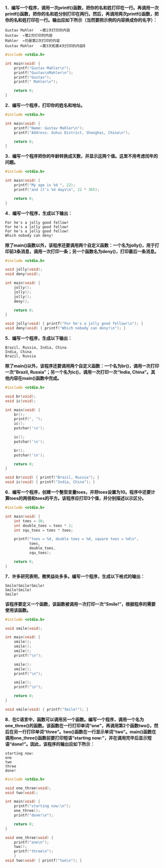**1．编写一个程序，调用一次printf()函数，把你的名和姓打印在一行。再调用一次printf()函数，把你的名和姓分别打印在两行。然后，再调用两次printf()函数，把你的名和姓打印在一行。输出应如下所示（当然要把示例的内容换成你的名字）：**

```shell
Gustav Mahler	←第1次打印的内容
Gustav	←第2次打印的内容
Mahler	←仍是第2次打印的内容
Gustav Mahler	←第3次和第4次打印的内容ß
```

```c
#include <stdio.h>

int main(void) {
    printf("Gustav Mahler\n");
    printf("Gustav\nMahler\n");
    printf("Gustav");
    printf(" Mahler\n");

    return 0;
}
```



**2．编写一个程序，打印你的姓名和地址。**

```c
#include <stdio.h>

int main(void) {
    printf("Name: Gustav Mahler\n");
    printf("Address: Xuhui District, Shanghai, China\n");

    return 0;
}
```



**3．编写一个程序把你的年龄转换成天数，并显示这两个值。这里不用考虑闰年的问题。**

```c
#include <stdio.h>

int main(void) {
    printf("My age is %d ", 22);
    printf("and it's %d days\n", 22 * 365);

    return 0;
}
```



**4．编写一个程序，生成以下输出：**

```shell
For he's a jolly good fellow!
For he's a jolly good fellow!
For he's a jolly good fellow!
Which nobody can deny!
```

**除了main()函数以外，该程序还要调用两个自定义函数：一个名为jolly()，用于打印前3条消息，调用一次打印一条；另一个函数名为deny()，打印最后一条消息。**

```c
#include <stdio.h>

void jolly(void);
void deny(void);

int main(void) {
    jolly();
    jolly();
    jolly();
    deny();

    return 0;
}

void jolly(void) { printf("For he's a jolly good fellow!\n"); }
void deny(void) { printf("Which nobody can deny!\n"); }
```



**5．编写一个程序，生成以下输出：**

```shell
Brazil, Russia, India, China
India, China 
Brazil, Russia
```

**除了main()以外，该程序还要调用两个自定义函数：一个名为br()，调用一次打印一次“Brazil, Russia”；另一个名为ic()，调用一次打印一次“India, China”。其他内容在main()函数中完成。**

```c
#include <stdio.h>

void br(void);
void ic(void);

int main(void) {
    br();
    printf(", ");
    ic();
    putchar('\n');

    ic();
    putchar('\n');

    br();
    putchar('\n');

    return 0;
}

void br(void) { printf("Brazil, Russia"); }
void ic(void) { printf("India, China"); }
```



**6．编写一个程序，创建一个整型变量toes，并将toes设置为10。程序中还要计算toes的两倍和toes的平方。该程序应打印3个值，并分别描述以示区分。**

```c
#include <stdio.h>

int main(void) {
    int toes = 10;
    int double_toes = toes * 2;
    int squ_toes = toes * toes;

    printf("toes = %d, double toes = %d, square toes = %d\n",
           toes,
           double_toes,
           squ_toes);

    return 0;
}
```



**7．许多研究表明，微笑益处多多。编写一个程序，生成以下格式的输出：**

```shell
Smile!Smile!Smile! 
Smile!Smile! 
Smile!
```

**该程序要定义一个函数，该函数被调用一次打印一次“Smile!”，根据程序的需要使用该函数。**

```c
#include <stdio.h>

void smile(void);

int main(void) {
    smile();
    smile();
    smile();
    printf("\n");

    smile();
    smile();
    printf("\n");

    smile();
    printf("\n");

    return 0;
}

void smile(void) { printf("Smile!"); }
```



**8．在C语言中，函数可以调用另一个函数。编写一个程序，调用一个名为one_three()的函数。该函数在一行打印单词“one”，再调用第2个函数two()，然后在另一行打印单词“three”。two()函数在一行显示单词“two”。main()函数在调用one_three()函数前要打印短语“starting now:”，并在调用完毕后显示短语“done!”。因此，该程序的输出应如下所示：**

```shell
starting now: 
one 
two 
three 
done!
```

```c
#include <stdio.h>

void one_three(void);
void two(void);

int main(void) {
    printf("starting now:\n");
    one_three();
    printf("done!\n");

    return 0;
}

void one_three(void) {
    printf("one\n");
    two();
    printf("three\n");
    }
void two(void) { printf("two\n"); }
```

